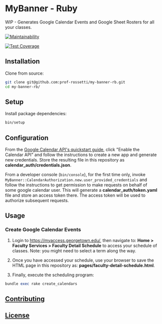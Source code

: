 # MyBanner - Ruby

WIP - Generates Google Calendar Events and Google Sheet Rosters for all your classes.

[![Maintainability](https://api.codeclimate.com/v1/badges/41968ec227c9b165cd82/maintainability)](https://codeclimate.com/github/prof-rossetti/my-banner-rb/maintainability)

[![Test Coverage](https://api.codeclimate.com/v1/badges/41968ec227c9b165cd82/test_coverage)](https://codeclimate.com/github/prof-rossetti/my-banner-rb/test_coverage)

## Installation

Clone from source:

```sh
git clone git@github.com:prof-rossetti/my-banner-rb.git
cd my-banner-rb/
```

## Setup

Install package dependencies:

```sh
bin/setup
```

## Configuration

From the [Google Calendar API's quickstart guide](https://developers.google.com/calendar/quickstart/ruby), click "Enable the Calendar API" and follow the instructions to create a new app and generate new credentials. Store the resulting file in this repository as **calendar_auth/credentials.json**.

From a developer console (`bin/console`), for the first time only, invoke `MyBanner::CalendarAuthorization.new.user_provided_credentials` and follow the instructions to get permission to make requests on behalf of some google calendar user. This will generate a **calendar_auth/token.yaml** file and store an access token there. The access token will be used to authorize subsequent requests.

## Usage

### Create Google Calendar Events

1. Login to https://myaccess.georgetown.edu/, then navigate to: **Home > Faculty Services > Faculty Detail Schedule** to access your schedule of classes. Note: you might need to select a term along the way.

2. Once you have accessed your schedule, use your browser to save the HTML page in this repository as: **pages/faculty-detail-schedule.html**.

3. Finally, execute the scheduling program:

```rb
bundle exec rake create_calendars
```

## [Contributing](/CONTRIBUTING.md)

## [License](/LICENSE.md)
